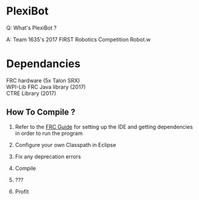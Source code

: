# PlexiBot
Q: What's PlexiBot ? 

A:  Team 1635's 2017 FIRST Robotics Competition Robot.w

# Dependancies
 FRC hardware (5x Talon SRX)  
 WPI-Lib FRC Java library (2017)  
 CTRE Library (2017) 

## How To Compile ? 
1. Refer to the [FRC Guide](https://wpilib.screenstepslive.com/s/4485/m/13809) for setting up the IDE and getting dependencies in order to run the program

2. Configure your own Classpath in Eclipse 

3. Fix any deprecation errors 

4. Compile 

5. ??? 

6. Profit



